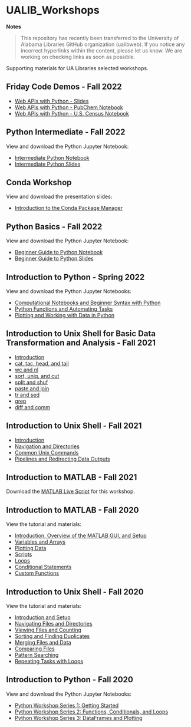 # UALIB_Workshops

**Notes**

> This repository has recently been transferred to the University of Alabama Libraries GitHub organization (ualibweb). 
> If you notice any incorrect hyperlinks within the content, please let us know. We are working on checking links as soon as possible.


Supporting materials for UA Libraries selected workshops.

## Friday Code Demos - Fall 2022

   * [Web APIs with Python - Slides](https://github.com/ualibweb/UALIB_Workshops/blob/master/07_Friday_Demos_fall_2022/02_Web_Apis.pdf)
   * [Web APIs with Python - PubChem Notebook](https://github.com/ualibweb/UALIB_Workshops/blob/master/07_Friday_Demos_fall_2022/pubchem.ipynb)
   * [Web APIs with Python - U.S. Census Notebook](https://github.com/ualibweb/UALIB_Workshops/blob/master/07_Friday_Demos_fall_2022/census.ipynb)


## Python Intermediate - Fall 2022

   View and download the Python Jupyter Notebook:

   * [Intermediate Python Notebook](https://github.com/ualibweb/UALIB_Workshops/blob/master/05_Python_fall_2022/02_python_intermediate_student_copy.ipynb)
   * [Intermediate Python Slides](https://github.com/ualibweb/UALIB_Workshops/blob/master/05_Python_fall_2022/02_Intermediate_Python_student_copy.pdf)


## Conda Workshop

   View and download the presentation slides:

   * [Introduction to the Conda Package Manager](https://github.com/ualibweb/UALIB_Workshops/blob/master/06_Conda_fall_2022/Introduction_to_conda.pdf)

## Python Basics - Fall 2022

   View and download the Python Jupyter Notebook:

   * [Beginner Guide to Python Notebook](https://github.com/ualibweb/UALIB_Workshops/blob/master/05_Python_fall_2022/01_python_basics_studentcopy.ipynb)
   * [Beginner Guide to Python Slides](https://github.com/ualibweb/UALIB_Workshops/blob/master/05_Python_fall_2022/01_Starter_Guide_To_Python.pdf)

## Introduction to Python - Spring 2022

   View and download the Python Jupyter Notebooks:

  * [Computational Notebooks and Beginner Syntax with Python](https://github.com/ualibweb/UALIB_Workshops/blob/master/04_Python_spring_2022/01_Python_computational_notebooks_and_syntax.ipynb)
  * [Python Functions and Automating Tasks](https://github.com/ualibweb/UALIB_Workshops/blob/master/04_Python_spring_2022/02_Python_functions_and_automating_tasks.ipynb)
  * [Plotting and Working with Data in Python](https://github.com/ualibweb/UALIB_Workshops/blob/master/04_Python_spring_2022/03_Python_Plotting_and_Data.ipynb)

## Introduction to Unix Shell for Basic Data Transformation and Analysis - Fall 2021

  * [Introduction](https://github.com/vfscalfani/UALIB_Workshops/blob/master/02_Unix2_fall_2021/01_Unix2_Introduction.md)
  * [cat, tac, head, and tail](https://github.com/vfscalfani/UALIB_Workshops/blob/master/02_Unix2_fall_2021/02_Unix2_cat_tac_head_tail.md)
  * [wc and nl](https://github.com/vfscalfani/UALIB_Workshops/blob/master/02_Unix2_fall_2021/03_Unix2_wc_and_nl.md)
  * [sort, uniq, and cut](https://github.com/vfscalfani/UALIB_Workshops/blob/master/02_Unix2_fall_2021/04_Unix2_sort_uniq_cut.md)
  * [split and shuf](https://github.com/vfscalfani/UALIB_Workshops/blob/master/02_Unix2_fall_2021/05_Unix2_split_and_shuf.md)
  * [paste and join](https://github.com/vfscalfani/UALIB_Workshops/blob/master/02_Unix2_fall_2021/06_Unix2_paste_and_join.md)
  * [tr and sed](https://github.com/vfscalfani/UALIB_Workshops/blob/master/02_Unix2_fall_2021/07_Unix2_tr_and_sed.md)
  * [grep](https://github.com/vfscalfani/UALIB_Workshops/blob/master/02_Unix2_fall_2021/08_Unix2_grep.md)
  * [diff and comm](https://github.com/vfscalfani/UALIB_Workshops/blob/master/02_Unix2_fall_2021/09_Unix2_diff_and_comm.md)


## Introduction to Unix Shell - Fall 2021

  * [Introduction](https://github.com/vfscalfani/UALIB_Workshops/blob/master/02_Unix1_fall_2021/01_Unix1_Introduction.md)
  * [Navigation and Directories](https://github.com/vfscalfani/UALIB_Workshops/blob/master/02_Unix1_fall_2021/02_Unix1_navigation_directories.md)
  * [Common Unix Commands](https://github.com/vfscalfani/UALIB_Workshops/blob/master/02_Unix1_fall_2021/03_Unix1_common_commands.md)
  * [Pipelines and Redirecting Data Outputs](https://github.com/vfscalfani/UALIB_Workshops/blob/master/02_Unix1_fall_2021/04_Unix1_pipelines.md)

## Introduction to MATLAB - Fall 2021

   Download the [MATLAB Live Script](https://github.com/vfscalfani/UALIB_Workshops/blob/master/01_MATLAB_fall_2021/live_script) for this workshop.

## Introduction to MATLAB - Fall 2020

   View the tutorial and materials:

   * [Introduction, Overview of the MATLAB GUI, and Setup](https://github.com/vfscalfani/UALIB_Workshops/blob/master/01_MATLAB_fall_2020/01_MATLAB_Introduction.md)
   * [Variables and Arrays](https://github.com/vfscalfani/UALIB_Workshops/blob/master/01_MATLAB_fall_2020/02_MATLAB_Variables_Arrays.md)
   * [Plotting Data](https://github.com/vfscalfani/UALIB_Workshops/blob/master/01_MATLAB_fall_2020/03_MATLAB_Plotting.md)
   * [Scripts](https://github.com/vfscalfani/UALIB_Workshops/blob/master/01_MATLAB_fall_2020/04_MATLAB_Scripts.md)
   * [Loops](https://github.com/vfscalfani/UALIB_Workshops/blob/master/01_MATLAB_fall_2020/05_MATLAB_Loops.md)
   * [Conditional Statements](https://github.com/vfscalfani/UALIB_Workshops/blob/master/01_MATLAB_fall_2020/06_MATLAB_Conditional_Statements.md)
   * [Custom Functions](https://github.com/vfscalfani/UALIB_Workshops/blob/master/01_MATLAB_fall_2020/07_MATLAB_Custom_Functions.md)

## Introduction to Unix Shell - Fall 2020

   View the tutorial and materials:

   * [Introduction and Setup](https://github.com/vfscalfani/UALIB_Workshops/blob/master/02_Unix_fall_2020/01_Unix_Introduction.md)
   * [Navigating Files and Directories](https://github.com/vfscalfani/UALIB_Workshops/blob/master/02_Unix_fall_2020/02_Unix_Navigating.md)
   * [Viewing Files and Counting](https://github.com/vfscalfani/UALIB_Workshops/blob/master/02_Unix_fall_2020/03_Unix_Viewing_Counting.md)
   * [Sorting and Finding Duplicates](https://github.com/vfscalfani/UALIB_Workshops/blob/master/02_Unix_fall_2020/04_Unix_Sorting_Duplicates.md)
   * [Merging Files and Data](https://github.com/vfscalfani/UALIB_Workshops/blob/master/02_Unix_fall_2020/05_Unix_Merging.md)
   * [Comparing Files](https://github.com/vfscalfani/UALIB_Workshops/blob/master/02_Unix_fall_2020/06_Unix_Comparing.md)
   * [Pattern Searching](https://github.com/vfscalfani/UALIB_Workshops/blob/master/02_Unix_fall_2020/07_Unix_Patterns.md)
   * [Repeating Tasks with Loops](https://github.com/vfscalfani/UALIB_Workshops/blob/master/02_Unix_fall_2020/08_Unix_Loops.md)

## Introduction to Python - Fall 2020

   View and download the Python Jupyter Notebooks:

   * [Python Workshop Series 1: Getting Started](https://github.com/vfscalfani/UALIB_Workshops/blob/master/03_Python_fall_2020/notebooks/Rodgers_PythonWorkshop01_GettingStarted.ipynb)
   * [Python Workshop Series 2: Functions, Conditionals, and Loops](https://github.com/vfscalfani/UALIB_Workshops/blob/master/03_Python_fall_2020/notebooks/Rodgers_PythonWorkshop02_functions_Loops_Choices2.ipynb)
   * [Python Workshop Series 3: DataFrames and Plotting](https://github.com/vfscalfani/UALIB_Workshops/blob/master/03_Python_fall_2020/notebooks/Rodgers_PythonWorkshop03_dataframes_plots_v2.ipynb)

